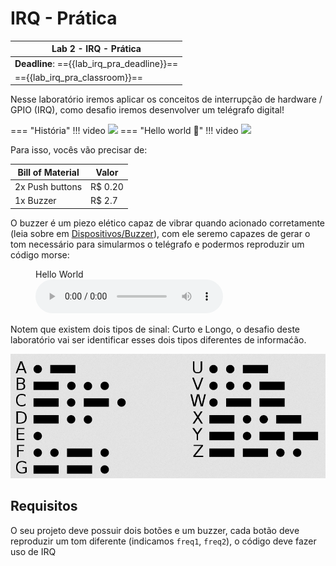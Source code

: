 # IRQ - Prática

| Lab 2 - IRQ - Prática                      |
|--------------------------------------------|
| **Deadline**: =={{lab_irq_pra_deadline}}== |
| =={{lab_irq_pra_classroom}}==              |

Nesse laboratório iremos aplicar os conceitos de interrupção de hardware / GPIO (IRQ), como desafio iremos desenvolver um telégrafo digital!

=== "História"
    !!! video
        ![](https://www.youtube.com/watch?v=hIN1wH4iYdg)
=== "Hello world 🤣"
    !!! video
        ![](https://www.youtube.com/watch?v=L6gxfX4GrbI)

Para isso, vocês vão precisar de:

| Bill of Material | Valor   |
|------------------|---------|
| 2x Push buttons  | R$ 0.20 |
| 1x Buzzer        | R$ 2.7  |

O buzzer é um piezo elético capaz de vibrar quando acionado corretamente (leia sobre em [Dispositivos/Buzzer](/site/dispositivos/buzzer)), com ele seremo capazes de gerar o tom necessário para simularmos o telégrafo e podermos reproduzir um código morse:

<figure>
    <figcaption>Hello World</figcaption>
    <audio
        controls
        src="/labs/imgs/lab_irq_pra_morse.wav">
            Your browser does not support the
            <code>audio</code> element.
    </audio>
</figure>

Notem que existem dois tipos de sinal: Curto e Longo, o desafio deste laboratório vai ser identificar esses dois tipos diferentes de informaćão.

![](imgs/lab-irq-pra-morse.png)

## Requisitos 

O seu projeto deve possuir dois botões e um buzzer, cada botão deve reproduzir um tom diferente (indicamos `freq1`, `freq2`), o código deve fazer uso de IRQ  

